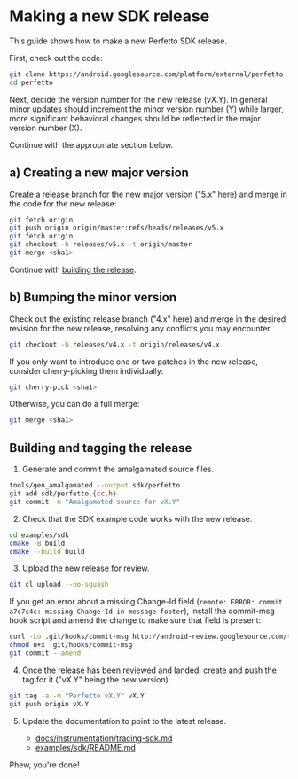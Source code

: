 # Making a new SDK release

This guide shows how to make a new Perfetto SDK release.

First, check out the code:

```bash
git clone https://android.googlesource.com/platform/external/perfetto
cd perfetto
```

Next, decide the version number for the new release (vX.Y). In general minor
updates should increment the minor version number (Y) while larger, more
significant behavioral changes should be reflected in the major version
number (X).

Continue with the appropriate section below.

## a) Creating a new major version

Create a release branch for the new major version ("5.x" here) and merge in
the code for the new release:

```bash
git fetch origin
git push origin origin/master:refs/heads/releases/v5.x
git fetch origin
git checkout -b releases/v5.x -t origin/master
git merge <sha1>
```

Continue with [building the release](#building-and-tagging-the-release).

## b) Bumping the minor version

Check out the existing release branch ("4.x" here) and merge in the desired
revision for the new release, resolving any conflicts you may encounter.

```bash
git checkout -b releases/v4.x -t origin/releases/v4.x
```

If you only want to introduce one or two patches in the new release, consider
cherry-picking them individually:

```bash
git cherry-pick <sha1>
```

Otherwise, you can do a full merge:

```bash
git merge <sha1>
```

## Building and tagging the release

1. Generate and commit the amalgamated source files.

```bash
tools/gen_amalgamated --output sdk/perfetto
git add sdk/perfetto.{cc,h}
git commit -m "Amalgamated source for vX.Y"
```

2. Check that the SDK example code works with the new release.

```bash
cd examples/sdk
cmake -B build
cmake --build build
```

3. Upload the new release for review.

```bash
git cl upload --no-squash
```

If you get an error about a missing Change-Id field (`remote: ERROR: commit
a7c7c4c: missing Change-Id in message footer`), install the commit-msg hook
script and amend the change to make sure that field is present:

```bash
curl -Lo .git/hooks/commit-msg http://android-review.googlesource.com/tools/hooks/commit-msg
chmod u+x .git/hooks/commit-msg
git commit --amend
```

4. Once the release has been reviewed and landed, create and push the tag for
   it ("vX.Y" being the new version).

```bash
git tag -a -m "Perfetto vX.Y" vX.Y
git push origin vX.Y
```

5. Update the documentation to point to the latest release.

   - [docs/instrumentation/tracing-sdk.md](../instrumentation/tracing-sdk.md)
   - [examples/sdk/README.md](../../examples/sdk/README.md)

Phew, you're done!
